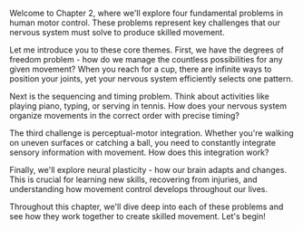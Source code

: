 Welcome to Chapter 2, where we'll explore four fundamental problems in human motor control. These problems represent key challenges that our nervous system must solve to produce skilled movement.

Let me introduce you to these core themes. First, we have the degrees of freedom problem - how do we manage the countless possibilities for any given movement? When you reach for a cup, there are infinite ways to position your joints, yet your nervous system efficiently selects one pattern.

Next is the sequencing and timing problem. Think about activities like playing piano, typing, or serving in tennis. How does your nervous system organize movements in the correct order with precise timing?

The third challenge is perceptual-motor integration. Whether you're walking on uneven surfaces or catching a ball, you need to constantly integrate sensory information with movement. How does this integration work?

Finally, we'll explore neural plasticity - how our brain adapts and changes. This is crucial for learning new skills, recovering from injuries, and understanding how movement control develops throughout our lives.

Throughout this chapter, we'll dive deep into each of these problems and see how they work together to create skilled movement. Let's begin!
